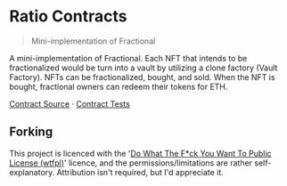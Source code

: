 # Ratio Contracts

> Mini-implementation of Fractional

A mini-implementation of Fractional. Each NFT that intends to be fractionalized would be turn into a vault by utilizing a clone factory (Vault Factory). NFTs can be fractionalized, bought, and sold. When the NFT is bought, fractional owners can redeem their tokens for ETH.

[Contract Source](src) · [Contract Tests](test)

## Forking

This project is licenced with the '[Do What The F\*ck You Want To Public License (wtfpl)](https://choosealicense.com/licenses/wtfpl/)' licence, and the permissions/limitations are rather self-explanatory. Attribution isn't required, but I'd appreciate it.
